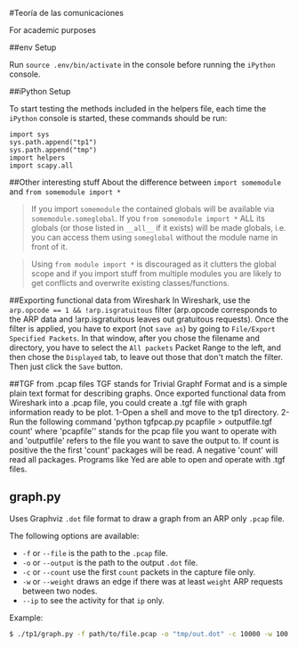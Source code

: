#Teoría de las comunicaciones

For academic purposes

##env Setup

Run `source .env/bin/activate` in the console before running the `iPython` console.

##iPython Setup

To start testing the methods included in the helpers file, each time the `iPython` console is started, these commands should be run:

```
import sys
sys.path.append("tp1")
sys.path.append("tmp")
import helpers
import scapy.all
```
##Other interesting stuff
About the difference between `import somemodule` and `from somemodule import *`

>If you import `somemodule` the contained globals will be available via `somemodule.someglobal`. If you `from somemodule import *` ALL its globals (or those listed in `__all__` if it exists) will be made globals, i.e. you can access them using `someglobal` without the module name in front of it.

>Using `from module import *` is discouraged as it clutters the global scope and if you import stuff from multiple modules you are likely to get conflicts and overwrite existing classes/functions.

##Exporting functional data from Wireshark
In Wireshark, use the `arp.opcode == 1 && !arp.isgratuitous` filter (arp.opcode corresponds to the ARP data and !arp.isgratuitous leaves out gratuitous requests).
Once the filter is applied, you have to export (not `save as`) by going to `File/Export Specified Packets`. In that window, after you chose the filename and directory, you have to select the `All packets` Packet Range to the left, and then chose the `Displayed` tab, to leave out those that don't match the filter. Then just click the `Save` button.

##TGF from .pcap files
TGF stands for Trivial Graphf Format and is a simple plain text format for describing graphs.
Once exported functional data from Wireshark into a .pcap file,  you could create a .tgf file with graph information ready to be plot.
1-Open a shell and move to the tp1 directory. 
2- Run the following command 'python tgfpcap.py pcapfile > outputfile.tgf count' where 'pcapfile'' stands for the pcap file you want to operate with and 'outputfile' refers to the file you want to save the output to. If count is positive the the first 'count' packages will be read. A negative 'count' will read all packages. Programs like Yed are able to open and operate with .tgf files. 

## graph.py
Uses Graphviz `.dot` file format to draw a graph from an ARP only `.pcap` file.

The following options are available:

* `-f` or `--file` is the path to the `.pcap` file.
* `-o` or `--output` is the path to the output `.dot` file.
* `-c` or `--count` use the first `count` packets in the capture file only.
* `-w` or `--weight` draws an edge if there was at least `weight` ARP requests between two nodes.
* `--ip` to see the activity for that `ip` only.

Example:

```bash
$ ./tp1/graph.py -f path/to/file.pcap -o "tmp/out.dot" -c 10000 -w 100 -ip "192.168.0.1"
```

